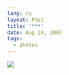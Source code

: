 ```yaml
---
lang: ru
layout: Post
title: '***'
date: Aug 24, 2007
tags:
  - photos
---
```


![](/images/blog/Sapegin-Artem-20D-2007-08-12-418-1853.jpg)
